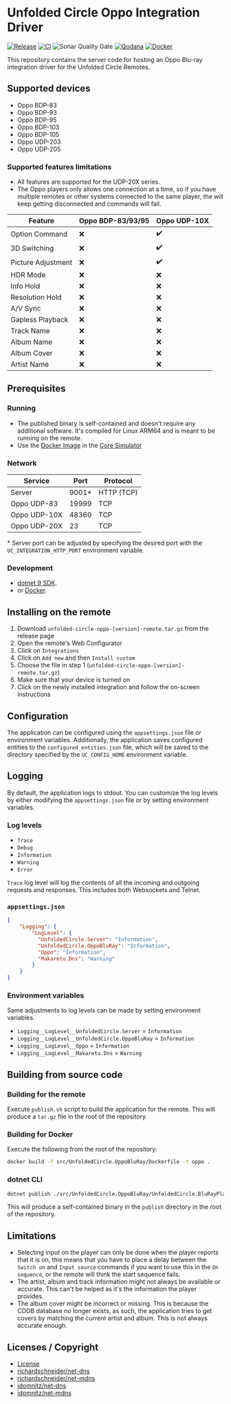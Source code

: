# Unfolded Circle Oppo Integration Driver

[![Release](https://img.shields.io/github/actions/workflow/status/henrikwidlund/unfoldedcircle-oppo/github-release.yml?label=Release&logo=github)](https://github.com/henrikwidlund/unfoldedcircle-oppo/actions/workflows/github-release.yml)
[![CI](https://img.shields.io/github/actions/workflow/status/henrikwidlund/unfoldedcircle-oppo/ci.yml?label=CI&logo=github)](https://github.com/henrikwidlund/unfoldedcircle-oppo/actions/workflows/ci.yml)
![Sonar Quality Gate](https://img.shields.io/sonar/quality_gate/henrikwidlund_unfoldedcircle-oppo?server=https%3A%2F%2Fsonarcloud.io&label=Sonar%20Quality%20Gate&logo=sonarqube)
[![Qodana](https://img.shields.io/github/actions/workflow/status/henrikwidlund/unfoldedcircle-oppo/qodana_code_quality.yml?branch=main&label=Qodana&logo=github)](https://github.com/henrikwidlund/unfoldedcircle-oppo/actions/workflows/qodana_code_quality.yml)
[![Docker](https://img.shields.io/github/actions/workflow/status/henrikwidlund/unfoldedcircle-oppo/docker.yml?label=Docker&logo=docker)](https://github.com/henrikwidlund/unfoldedcircle-oppo/actions/workflows/docker.yml)

This repository contains the server code for hosting an Oppo Blu-ray integration driver for the Unfolded Circle Remotes.

## Supported devices

- Oppo BDP-83
- Oppo BDP-93
- Oppo BDP-95
- Oppo BDP-103
- Oppo BDP-105
- Oppo UDP-203
- Oppo UDP-205

### Supported features limitations

- All features are supported for the UDP-20X series.
- The Oppo players only allows one connection at a time, so if you have multiple remotes or other systems connected to the same player,
the will keep getting disconnected and commands will fail.

| Feature            | Oppo BDP-83/93/95 | Oppo UDP-10X |
|--------------------|-------------------|--------------|
| Option Command     | ❌                 | ✔️           |
| 3D Switching       | ❌                 | ✔️           |
| Picture Adjustment | ❌                 | ✔️           |
| HDR Mode           | ❌                 | ❌️           |
| Info Hold          | ❌                 | ❌️           |
| Resolution Hold    | ❌                 | ❌️           |
| A/V Sync           | ❌                 | ❌️           |
| Gapless Playback   | ❌                 | ❌️           |
| Track Name         | ❌                 | ❌️           |
| Album Name         | ❌                 | ❌️           |
| Album Cover        | ❌                 | ❌️           |
| Artist Name        | ❌                 | ❌️           |

## Prerequisites

### Running

- The published binary is self-contained and doesn't require any additional software. It's compiled for Linux ARM64 and is meant to be running on the remote.
- Use the [Docker Image](https://hub.docker.com/r/henrikwidlund/unfoldedcircle-oppo) in the [Core Simulator](https://github.com/unfoldedcircle/core-simulator)

### Network

| Service      | Port  | Protocol   |
|--------------|-------|------------|
| Server       | 9001* | HTTP (TCP) |
| Oppo UDP-83  | 19999 | TCP        |
| Oppo UDP-10X | 48360 | TCP        |
| Oppo UDP-20X | 23    | TCP        |

\* Server port can be adjusted by specifying the desired port with the `UC_INTEGRATION_HTTP_PORT` environment variable.

### Development

- [dotnet 9 SDK](https://dotnet.microsoft.com/download/dotnet/9.0).
- or [Docker](https://www.docker.com/get-started).

## Installing on the remote

1. Download `unfolded-circle-oppo-[version]-remote.tar.gz` from the release page
2. Open the remote's Web Configurator
3. Click on `Integrations`
4. Click on `Add new` and then `Install custom`
5. Choose the file in step 1 (`unfolded-circle-oppo-[version]-remote.tar.gz`)
6. Make sure that your device is turned on
7. Click on the newly installed integration and follow the on-screen instructions

## Configuration

The application can be configured using the `appsettings.json` file or environment variables.
Additionally, the application saves configured entities to the `configured_entities.json` file, which will be saved to the directory specified by the `UC_CONFIG_HOME` environment variable.

## Logging

By default, the application logs to stdout. 
You can customize the log levels by either modifying the `appsettings.json` file or by setting environment variables.

### Log levels
- `Trace`
- `Debug`
- `Information`
- `Warning`
- `Error`

`Trace` log level will log the contents of all the incoming and outgoing requests and responses. This includes both Websockets and Telnet. 

### `appsettings.json`

```json
{
    "Logging": {
        "LogLevel": {
          "UnfoldedCircle.Server": "Information",
          "UnfoldedCircle.OppoBluRay": "Information",
          "Oppo": "Information",
          "Makaretu.Dns": "Warning"
        }
    }
}
```

### Environment variables

Same adjustments to log levels can be made by setting environment variables.
- `Logging__LogLevel__UnfoldedCircle.Server` = `Information`
- `Logging__LogLevel__UnfoldedCircle.OppoBluRay` = `Information`
- `Logging__LogLevel__Oppo` = `Information`
- `Logging__LogLevel__Makaretu.Dns` = `Warning`

## Building from source code

### Building for the remote

Execute `publish.sh` script to build the application for the remote. This will produce a `tar.gz` file in the root of the repository.

### Building for Docker

Execute the following from the root of the repository:

```sh
docker build -f src/UnfoldedCircle.OppoBluRay/Dockerfile -t oppo .
```

### dotnet CLI

```sh
dotnet publish ./src/UnfoldedCircle.OppoBluRay/UnfoldedCircle.BluRayPlayer.csproj -c Release --self-contained -o ./publish
```

This will produce a self-contained binary in the `publish` directory in the root of the repository.

## Limitations

- Selecting input on the player can only be done when the player reports that it is on, this means that you have to place a delay between the `Switch on` and `Input source` commands if you want to use this in the `On sequence`, or the remote will think the start sequence fails.
- The artist, album and track information might not always be available or accurate. This can't be helped as it's the information the player provides.
- The album cover might be incorrect or missing. This is because the CDDB database no longer exists, as such, the application tries to get covers by matching the current artist and album. This is not always accurate enough.

## Licenses / Copyright

- [License](LICENSE)
- [richardschneider/net-dns](https://github.com/richardschneider/net-dns/blob/master/LICENSE)
- [richardschneider/net-mdns](https://github.com/richardschneider/net-mdns/blob/master/LICENSE)
- [jdomnitz/net-dns](https://github.com/jdomnitz/net-dns/blob/master/LICENSE)
- [jdomnitz/net-mdns](https://github.com/jdomnitz/net-mdns/blob/master/LICENSE)
